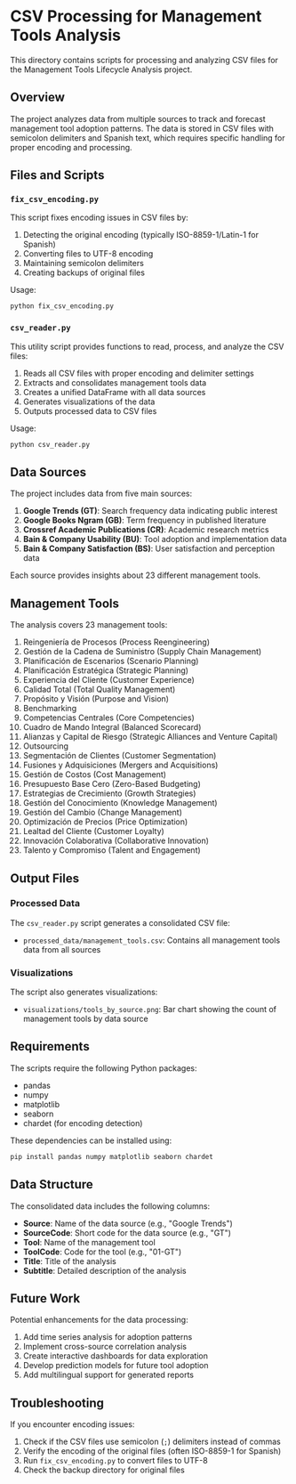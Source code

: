 # CSV Processing for Management Tools Analysis

This directory contains scripts for processing and analyzing CSV files for the Management Tools Lifecycle Analysis project.

## Overview

The project analyzes data from multiple sources to track and forecast management tool adoption patterns. The data is stored in CSV files with semicolon delimiters and Spanish text, which requires specific handling for proper encoding and processing.

## Files and Scripts

### `fix_csv_encoding.py`

This script fixes encoding issues in CSV files by:

1. Detecting the original encoding (typically ISO-8859-1/Latin-1 for Spanish)
2. Converting files to UTF-8 encoding
3. Maintaining semicolon delimiters
4. Creating backups of original files

Usage:

```bash
python fix_csv_encoding.py
```

### `csv_reader.py`

This utility script provides functions to read, process, and analyze the CSV files:

1. Reads all CSV files with proper encoding and delimiter settings
2. Extracts and consolidates management tools data
3. Creates a unified DataFrame with all data sources
4. Generates visualizations of the data
5. Outputs processed data to CSV files

Usage:

```bash
python csv_reader.py
```

## Data Sources

The project includes data from five main sources:

1. **Google Trends (GT)**: Search frequency data indicating public interest
2. **Google Books Ngram (GB)**: Term frequency in published literature
3. **Crossref Academic Publications (CR)**: Academic research metrics
4. **Bain & Company Usability (BU)**: Tool adoption and implementation data
5. **Bain & Company Satisfaction (BS)**: User satisfaction and perception data

Each source provides insights about 23 different management tools.

## Management Tools

The analysis covers 23 management tools:

1. Reingeniería de Procesos (Process Reengineering)
2. Gestión de la Cadena de Suministro (Supply Chain Management)
3. Planificación de Escenarios (Scenario Planning)
4. Planificación Estratégica (Strategic Planning)
5. Experiencia del Cliente (Customer Experience)
6. Calidad Total (Total Quality Management)
7. Propósito y Visión (Purpose and Vision)
8. Benchmarking
9. Competencias Centrales (Core Competencies)
10. Cuadro de Mando Integral (Balanced Scorecard)
11. Alianzas y Capital de Riesgo (Strategic Alliances and Venture Capital)
12. Outsourcing
13. Segmentación de Clientes (Customer Segmentation)
14. Fusiones y Adquisiciones (Mergers and Acquisitions)
15. Gestión de Costos (Cost Management)
16. Presupuesto Base Cero (Zero-Based Budgeting)
17. Estrategias de Crecimiento (Growth Strategies)
18. Gestión del Conocimiento (Knowledge Management)
19. Gestión del Cambio (Change Management)
20. Optimización de Precios (Price Optimization)
21. Lealtad del Cliente (Customer Loyalty)
22. Innovación Colaborativa (Collaborative Innovation)
23. Talento y Compromiso (Talent and Engagement)

## Output Files

### Processed Data

The `csv_reader.py` script generates a consolidated CSV file:

- `processed_data/management_tools.csv`: Contains all management tools data from all sources

### Visualizations

The script also generates visualizations:

- `visualizations/tools_by_source.png`: Bar chart showing the count of management tools by data source

## Requirements

The scripts require the following Python packages:

- pandas
- numpy
- matplotlib
- seaborn
- chardet (for encoding detection)

These dependencies can be installed using:

```bash
pip install pandas numpy matplotlib seaborn chardet
```

## Data Structure

The consolidated data includes the following columns:

- **Source**: Name of the data source (e.g., "Google Trends")
- **SourceCode**: Short code for the data source (e.g., "GT")
- **Tool**: Name of the management tool
- **ToolCode**: Code for the tool (e.g., "01-GT")
- **Title**: Title of the analysis
- **Subtitle**: Detailed description of the analysis

## Future Work

Potential enhancements for the data processing:

1. Add time series analysis for adoption patterns
2. Implement cross-source correlation analysis
3. Create interactive dashboards for data exploration
4. Develop prediction models for future tool adoption
5. Add multilingual support for generated reports

## Troubleshooting

If you encounter encoding issues:

1. Check if the CSV files use semicolon (`;`) delimiters instead of commas
2. Verify the encoding of the original files (often ISO-8859-1 for Spanish)
3. Run `fix_csv_encoding.py` to convert files to UTF-8
4. Check the backup directory for original files
